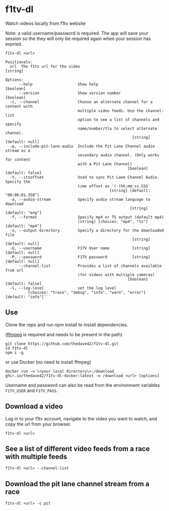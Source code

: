 # f1tv-dl

Watch videos locally from f1tv website

Note: a valid username/password is required. The app will save your session so the they will only be required again when your session has expried.

```
f1tv-dl <url>

Positionals:
  url  The f1tv url for the video                                       [string]

Options:
      --help                    Show help                              [boolean]
      --version                 Show version number                    [boolean]
  -c, --channel                 Choose an alternate channel for a content with
                                multiple video feeds. Use the channel-list
                                option to see a list of channels and specify
                                name/number/tla to select alternate channel.
                                                        [string] [default: null]
  -p, --include-pit-lane-audio  Include the Pit Lane Channel audio stream as a
                                secondary audio channel. (Only works for content
                                with a Pit Lane Channel)
                                                      [boolean] [default: false]
  -t, --itsoffset               Used to sync Pit Lane Channel Audio. Specify the
                                time offset as '(-)hh:mm:ss.SSS'
                                              [string] [default: "00:00:01.350"]
  -a, --audio-stream            Specify audio stream language to download
                                                       [string] [default: "eng"]
  -f, --format                  Specify mp4 or TS output (default mp4)
                                [string] [choices: "mp4", "ts"] [default: "mp4"]
  -o, --output-directory        Specify a directory for the downloaded file
                                                        [string] [default: null]
  -U, --username                F1TV User name          [string] [default: null]
  -P, --password                F1TV password           [string] [default: null]
      --channel-list            Provides a list of channels available from url
                                (for videos with multiple cameras)
                                                      [boolean] [default: false]
  -l, --log-level               set the log level
          [choices: "trace", "debug", "info", "warn", "error"] [default: "info"]```
```
## Use

Clone the repo and run npm install to install dependencies.

([ffmpeg](https://www.ffmpeg.org/) is required and needs to be present in the path)

```
git clone https://github.com/thedave42/f1tv-dl.git
cd f1tv-dl
npm i -g
```

or use Docker (no need to install ffmpeg)

```
docker run -v \<your local directory\>:/download ghcr.io/thedave42/f1tv-dl-docker:latest -o /download <url> [options]
```

Username and password can also be read from the environment variables `F1TV_USER` and `F1TV_PASS`.

## Download a video

Log in to your f1tv account, navigate to the video you want to watch, and copy the url from your browser.

`f1tv-dl <url>`

## See a list of different video feeds from a race with multiple feeds

`f1tv-dl <url> --channel-list`

## Download the pit lane channel stream from a race

`f1tv-dl <url> -c pit`
